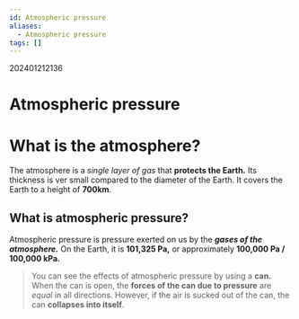 ```yaml
---
id: Atmospheric pressure
aliases:
  - Atmospheric pressure
tags: []
---
```


202401212136
# Atmospheric pressure

# What is the atmosphere?

The atmosphere is a *single layer of gas* that **protects the Earth.** Its thickness is ver small compared to the diameter of the Earth. It covers the Earth to a height of **700km**.

## What is atmospheric pressure?

Atmospheric pressure is pressure exerted on us by the ***gases of the atmosphere.*** On the Earth, it is **101,325 Pa,** or approximately **100,000 Pa / 100,000 kPa.**

>You can see the effects of atmospheric pressure by using a **can.** When the can is open, the **forces of the can due to pressure** are *equal* in all directions. However, if the air is sucked out of the can, the can **collapses into itself**.
